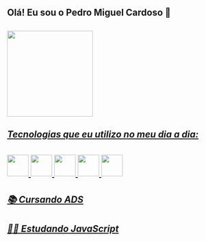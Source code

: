 <h2> Olá! Eu sou o Pedro Miguel Cardoso 👋 <h2>

<div>
  <a href="https://github.com/PedroMiguelCardoso">
  <img height="200em"src="https://github-readme-stats.vercel.app/api?username=PedroMiguelCardoso&show_icons=true&theme=omni"/>
 
</div>
  
 
 <div>
   <h5> Tecnologias que eu utilizo no meu dia a dia: <h5>
   <img width="50em" src="https://cdn.jsdelivr.net/gh/devicons/devicon/icons/c/c-original.svg" />  
   <img width="50em" src="https://cdn.jsdelivr.net/gh/devicons/devicon/icons/csharp/csharp-original.svg" /> 
   <img width="50em" src="https://cdn.jsdelivr.net/gh/devicons/devicon/icons/html5/html5-original.svg" /> 
   <img width="50em" src="https://cdn.jsdelivr.net/gh/devicons/devicon/icons/css3/css3-original.svg" />
   <img width="50em" src="https://cdn.jsdelivr.net/gh/devicons/devicon/icons/javascript/javascript-original.svg" />                                                         
 </div>
 
 <div>
   <h5>📚 Cursando ADS<h5>
   <h5>👨‍💻 Estudando JavaScript<h5>
 </div>
 
